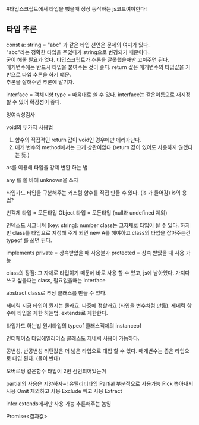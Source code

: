 #타입스크립트에서 타입을 뺐을때 정상 동작하는 js코드여야한다!

## 타입 추론
const a: string = "abc" 과 같은 타입 선언은 문제의 여지가 있다.
<br> "abc"라는 정확한 타입을 주었다가 string으로 변경되기 때문이다.<br> 굳이 해줄 필요가 없다.
타입스크립트가 추론을 잘못했을때만 고쳐주면 된다.<br>
매개변수에는 반드시 타입을 붙여주는 것이 좋다. return 값은 매개변수의 타입값을 기반으로 타입 추론을 하기 떄문.<br>
추론을 잘해주면 추론에 맡기자.

interface = 객체지향 type = 마음대로 쓸 수 있다.
interface는 같은이름으로 재지정 할 수 있어 확장성이 좋다.

잉여속성검사 

void의 두가지 사용법
1. 함수의 직접적인 return 값이 void인 경우에만 에러가난다.
2. 매개 변수와 method에서는 크게 상관이없다 (return 값이 있어도 사용하지 않겠다는 뜻.)

as를 이용해 타입을 강제 변환 하는 법

any 를 쓸 바에 unknown을 쓰자

타입가드
타입을 구분해주는 커스텀 함수를 직접 만들 수 있다. (is 가 들어감)
is의 용법?

빈객체 타입 = 모든타입
Object 타입 = 모든타입 (null과 undefined 제외)

인덱스드 시그니쳐 [key: string]: number
class는 그자체로 타입이 될 수 있다.
하지만 class를 타입으로 지정해 주게 되면 new A를 해야하고
class의 타입을 잡아주는건 typeof 를 쓰면 된다.

implements 
private = 상속받았을 때 사용불가
protected = 상속 받았을 때 사용 가능

class의 장점: 그 자체로 타입이기 때문에 바로 사용 할 수 있고, js에 남아있다.
가져다 쓰고 싶을때는 class, 필요없을때는 interface

abstract class로 추상 클래스를 만들 수 있다.

제네릭
지금 타입이 뭔지는 몰라요. 나중에 정할래요 (타입을 변수처럼 만듦).
제네릭 함수에 타입을 제한 하는법.
extends로 제한한다.

타입가드 하는법
원시타입의 typeof
클래스객체의 instanceof

인터페이스 타입에일리어스 클래스도 제네릭 사용이 가능하다.

공변성, 반공변성
리턴값은 더 넓은 타입으로 대입 할 수 있다.
매개변수는 좁은 타입으로 대입 된다. (둘이 반대)

오버로딩
같은함수 타입이 2번 선언되어있는거

partial의 사용은 지양하자~!
유틸리티타입
Partial 부분적으로 사용가능
Pick 뽑아내서 사용
Omit 제외하고 사용
Exclude 빼고 사용
Extract 

infer
extends에서만 사용 가능
추론해주는 놈임

Promise<결과값>
